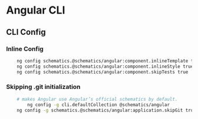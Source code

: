 # Angular CLI
## CLI Config
### Inline Config
```bash
    ng config schematics.@schematics/angular:component.inlineTemplate true
    ng config schematics.@schematics/angular:component.inlineStyle true
    ng config schematics.@schematics/angular:component.skipTests true
```
### Skipping .git initialization

```bash
    # makes Angular use Angular’s official schematics by default.
        ng config -g cli.defaultCollection @schematics/angular
    ng config -g schematics.@schematics/angular:application.skipGit true
```

